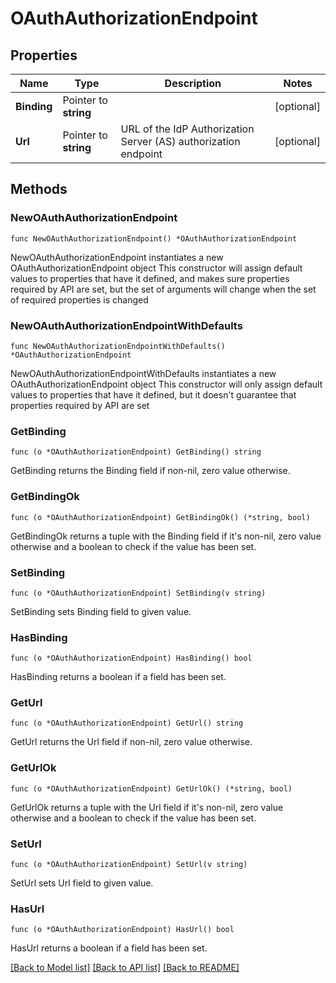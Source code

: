 # OAuthAuthorizationEndpoint

## Properties

Name | Type | Description | Notes
------------ | ------------- | ------------- | -------------
**Binding** | Pointer to **string** |  | [optional] 
**Url** | Pointer to **string** | URL of the IdP Authorization Server (AS) authorization endpoint | [optional] 

## Methods

### NewOAuthAuthorizationEndpoint

`func NewOAuthAuthorizationEndpoint() *OAuthAuthorizationEndpoint`

NewOAuthAuthorizationEndpoint instantiates a new OAuthAuthorizationEndpoint object
This constructor will assign default values to properties that have it defined,
and makes sure properties required by API are set, but the set of arguments
will change when the set of required properties is changed

### NewOAuthAuthorizationEndpointWithDefaults

`func NewOAuthAuthorizationEndpointWithDefaults() *OAuthAuthorizationEndpoint`

NewOAuthAuthorizationEndpointWithDefaults instantiates a new OAuthAuthorizationEndpoint object
This constructor will only assign default values to properties that have it defined,
but it doesn't guarantee that properties required by API are set

### GetBinding

`func (o *OAuthAuthorizationEndpoint) GetBinding() string`

GetBinding returns the Binding field if non-nil, zero value otherwise.

### GetBindingOk

`func (o *OAuthAuthorizationEndpoint) GetBindingOk() (*string, bool)`

GetBindingOk returns a tuple with the Binding field if it's non-nil, zero value otherwise
and a boolean to check if the value has been set.

### SetBinding

`func (o *OAuthAuthorizationEndpoint) SetBinding(v string)`

SetBinding sets Binding field to given value.

### HasBinding

`func (o *OAuthAuthorizationEndpoint) HasBinding() bool`

HasBinding returns a boolean if a field has been set.

### GetUrl

`func (o *OAuthAuthorizationEndpoint) GetUrl() string`

GetUrl returns the Url field if non-nil, zero value otherwise.

### GetUrlOk

`func (o *OAuthAuthorizationEndpoint) GetUrlOk() (*string, bool)`

GetUrlOk returns a tuple with the Url field if it's non-nil, zero value otherwise
and a boolean to check if the value has been set.

### SetUrl

`func (o *OAuthAuthorizationEndpoint) SetUrl(v string)`

SetUrl sets Url field to given value.

### HasUrl

`func (o *OAuthAuthorizationEndpoint) HasUrl() bool`

HasUrl returns a boolean if a field has been set.


[[Back to Model list]](../README.md#documentation-for-models) [[Back to API list]](../README.md#documentation-for-api-endpoints) [[Back to README]](../README.md)


